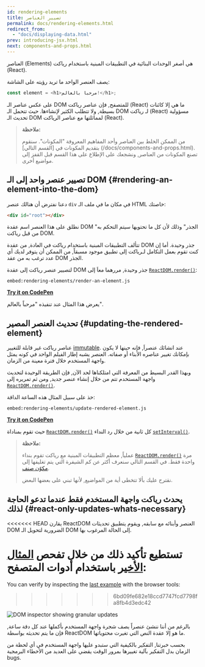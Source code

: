 ```yaml
---
id: rendering-elements
title: تصيير العناصر
permalink: docs/rendering-elements.html
redirect_from:
  - "docs/displaying-data.html"
prev: introducing-jsx.html
next: components-and-props.html
---
```


العناصر (Elements) هي أصغر الوحدات البنائية في التطبيقات المبنية باستخدام رياكت (React).

يصف العنصر الواحد ما تريد رؤيته على الشاشة:

```js
const element = <h1>مرحباً بالعالم!</h1>;
```


على عكس عناصر الـ DOM للمتصفح, فإن عناصر رياكت (React) ما هي إلا كائنات بسيطة, ولا تتطلب الكثير لإنشاءها. حيث تتحمل الـ DOM لـ رياكت  (React) مسؤولية تحديث الـ DOM لمماثلتها مع عناصر الرياكت (React).


>**ملاحظة:**
>
>من الممكن الخلط بين العناصر وأحد المفاهيم المعروفة "المكونات". سنقوم بتقديم المكونات في [القسم التالي] (/docs/components-and-props.html). تصنع المكونات من العناصر, ونشجعك على الإطلاع على هذا القسم قبل القفز إلى  مواضيع أخرى.

## تصيير عنصر واحد إلى الـ DOM {#rendering-an-element-into-the-dom}

دعنا نفترض أن هنالك عنصر `div` في مكان ما في ملف الـ HTML خاصتك:
```html
<div id="root"></div>
```

نطلق على هذا العنصر اسم عقدة DOM "الجذر" وذلك لأن كل ما تحتويها سيتم التحكم به من قبل رياكت DOM.

تتألف التطبيقات المبنية باستخدام رياكت في العادة, من عقدة DOM جذر وحيدة. أما إن كنت تقوم بعمل التكامل لـرياكت إلى تطبيق موجود مسبقاً, من الممكن أن يتوفر لديك أي عدد ترغب به من عقد DOM الجذر.

لتصيير عنصر رياكت إلى عقدة DOM جذر وحيدة, مررهما معاَ إلى [`ReactDOM.render()`](/docs/react-dom.html#render):

`embed:rendering-elements/render-an-element.js`

**[Try it on CodePen](https://codepen.io/gaearon/pen/ZpvBNJ?editors=1010)**

يعرض هذا المثال عند تنفيذه "مرحباً بالعالم".

## تحديث العنصر المصير {#updating-the-rendered-element}

عناصر رياكت غير قابلة للتغيير [immutable](https://en.wikipedia.org/wiki/Immutable_object). عند انشائك عنصراَ, فإنه حينها لا يكون بإمكانك تغيير عناصره الأبناء أو صفاته. العنصر يشبه إطار الفيلم الواحد في كونه يمثل واجهة المستخدم خلال فترة معينة من الزمان.


وبهذا القدر البسيط من المعرفة التي امتلكناها لحد الآن, فإن الطريقة الوحيدة لتحديث واجهة المستخدم تتم من خلال إنشاء عنصر جديد, ومن ثم تمريره إلى [`ReactDOM.render()`](/docs/react-dom.html#render).

خذ على سبيل المثال هذه الساعة الداقة: 

`embed:rendering-elements/update-rendered-element.js`

**[Try it on CodePen](https://codepen.io/gaearon/pen/gwoJZk?editors=1010)**

حيث تقوم بمناداة [`ReactDOM.render()`](/docs/react-dom.html#render) كل ثانية من خلال رد النداء [`setInterval()`](https://developer.mozilla.org/en-US/docs/Web/API/WindowTimers/setInterval).

>**ملاحظة:**
>
>عملياً, معظم التطبيقات المبنية مع رياكت تقوم بنداء [`ReactDOM.render()`](/docs/react-dom.html#render) مرة واحدة فقط. في القسم التالي سنعرف أكثر عن كم الشيفرة التي يتم تغليفها إلى [مكوًن صنف](/docs/state-and-lifecycle.html).
>
>نقترح عليك بألا تتخطى أية من المواضيع, لأنها تبني على بعضها البعض.


## يحدث رياكت واجهة المستخدم فقط عندما تدعو الحاجة لذلك {#react-only-updates-whats-necessary}

<<<<<<< HEAD
يقارن ReactDOM العنصر وأبنائه مع سابقه, ويقوم يتطبيق تحديثات DOM الضرورية لتحويل الـ DOM إلى الحالة المرغوب بها.


تستطيع تأكيد ذلك من خلال تفحص [المثال الأخير](codepen://rendering-elements/update-rendered-element) باستخدام أدوات المتصفح:
=======
You can verify by inspecting the [last example](https://codepen.io/gaearon/pen/gwoJZk?editors=1010) with the browser tools:
>>>>>>> 6bd09fe682e18ccd7747fcd7798fa8fb4d3edc42

![DOM inspector showing granular updates](../images/docs/granular-dom-updates.gif)

بالرغم من أننا ننشئ عنصراً يصف شجرة واجهة المستخدم بأكملها عند كل دقة ساعة, فإن ما يتم تحديثه بواسطة ReactDOM ما هو إلا عقدة النص التي تغيرت محتوياتها.

بحسب خبرتنا, التفكير بالكيفية التي ستبدو عليها واجهة المستخدم في أي لحظة من الزمان بدل التفكير بآلية تغييرها بمرور الوقت يقضي على العديد من الأخطاء البرمجية bugs.
